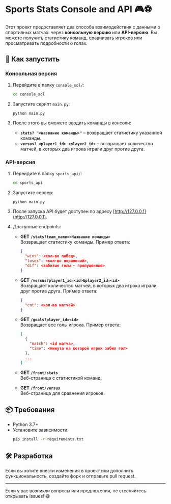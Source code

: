 # Sports Stats Console and API 🎮⚽

Этот проект предоставляет два способа взаимодействия с данными о спортивных матчах: через **консольную версию** или **API-версию**. Вы можете получить статистику команд, сравнивать игроков или просматривать подробности о голах.

## 🚀 Как запустить

### Консольная версия

1. Перейдите в папку `console_sol/`:
    ```bash
    cd console_sol
    ```

2. Запустите скрипт `main.py`:
    ```bash
    python main.py
    ```

3. После этого вы сможете вводить команды в консоли:

   - **`stats? "<название команды>"`** – возвращает статистику указанной команды.
   - **`versus? <player1_id> <player2_id>`** – возвращает количество матчей, в которых два игрока играли друг против друга.

### API-версия

1. Перейдите в папку `sports_api/`:
    ```bash
    cd sports_api
    ```

2. Запустите сервер:
    ```bash
    python main.py
    ```

3. После запуска API будет доступен по адресу [http://127.0.0.1](http://127.0.0.1).

4. Доступные endpoints:

   - **GET `/stats?team_name=<Название команды>`**  
     Возвращает статистику команды. Пример ответа:
     ```json
     {
       "wins": <кол-во побед>,
       "loses": <кол-во поражений>,
       "dif": <забитые голы - пропущенные>
     }
     ```

   - **GET `/versus?player1_id=<id>&player2_id=<id>`**  
     Возвращает количество матчей, в которых два игрока играли друг против друга. Пример ответа:
     ```json
     {
       "cnt": <кол-во матчей>
     }
     ```

   - **GET `/goals?player_id=<id>`**  
     Возвращает все голы игрока. Пример ответа:
     ```json
     [
       {
         "match": <id матча>,
         "time": <минута на которой игрок забил гол>
       },
       ...
     ]
     ```

   - **GET `/front/stats`**  
     Веб-страница с статистикой команд.

   - **GET `/front/versus`**  
     Веб-страница для сравнения игроков.

## 📦 Требования

- Python 3.7+  
- Установите зависимости:
  ```bash
  pip install -r requirements.txt
  ```

## 🛠 Разработка

Если вы хотите внести изменения в проект или дополнить функциональность, создайте форк и отправьте pull request.


---

Если у вас возникли вопросы или предложения, не стесняйтесь открывать issues! 😄
